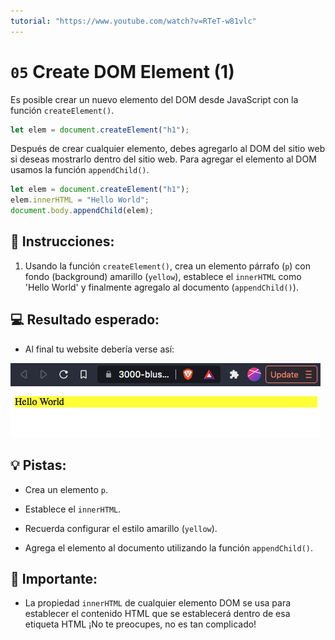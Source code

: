 ```yaml
---
tutorial: "https://www.youtube.com/watch?v=RTeT-w81vlc"
---
```



# `05` Create DOM Element (1)

Es posible crear un nuevo elemento del DOM desde JavaScript con la función `createElement()`.

```js
let elem = document.createElement("h1");
```

Después de crear cualquier elemento, debes agregarlo al DOM del sitio web si deseas mostrarlo dentro del sitio web. Para agregar el elemento al DOM usamos la función `appendChild()`.

```js
let elem = document.createElement("h1");
elem.innerHTML = "Hello World";
document.body.appendChild(elem);
```

## 📝 Instrucciones:

1. Usando la función `createElement()`, crea un elemento párrafo (`p`) con fondo (background) amarillo (`yellow`), establece el `innerHTML` como 'Hello World' y finalmente agregalo al documento (`appendChild()`).

## 💻 Resultado esperado:

+ Al final tu website debería verse así:

![exercise 5 expected preview](../../.learn/assets/05.png)

## 💡 Pistas:

+ Crea un elemento `p`.

+ Establece el `innerHTML`.

+ Recuerda configurar el estilo amarillo (`yellow`).

+ Agrega el elemento al documento utilizando la función `appendChild()`.

## 🔎 Importante:

+ La propiedad `innerHTML` de cualquier elemento DOM se usa para establecer el contenido HTML que se establecerá dentro de esa etiqueta HTML ¡No te preocupes, no es tan complicado!
